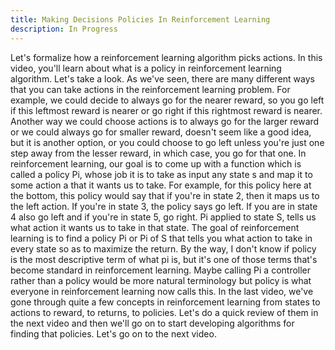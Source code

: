```yaml
---
title: Making Decisions Policies In Reinforcement Learning
description: In Progress
---
```


Let's formalize how a reinforcement learning algorithm picks actions. In this video, you'll learn about what is a policy in reinforcement learning algorithm. Let's take a look. As we've seen, there are many different ways that you can take actions in the reinforcement learning problem. For example, we could decide to always go for the nearer reward, so you go left if this leftmost reward is nearer or go right if this rightmost reward is nearer. Another way we could choose actions is to always go for the larger reward or we could always go for smaller reward, doesn't seem like a good idea, but it is another option, or you could choose to go left unless you're just one step away from the lesser reward, in which case, you go for that one. In reinforcement learning, our goal is to come up with a function which is called a policy Pi, whose job it is to take as input any state s and map it to some action a that it wants us to take. For example, for this policy here at the bottom, this policy would say that if you're in state 2, then it maps us to the left action. If you're in state 3, the policy says go left. If you are in state 4 also go left and if you're in state 5, go right. Pi applied to state S, tells us what action it wants us to take in that state. The goal of reinforcement learning is to find a policy Pi or Pi of S that tells you what action to take in every state so as to maximize the return. By the way, I don't know if policy is the most descriptive term of what pi is, but it's one of those terms that's become standard in reinforcement learning. Maybe calling Pi a controller rather than a policy would be more natural terminology but policy is what everyone in reinforcement learning now calls this. In the last video, we've gone through quite a few concepts in reinforcement learning from states to actions to reward, to returns, to policies. Let's do a quick review of them in the next video and then we'll go on to start developing algorithms for finding that policies. Let's go on to the next video.